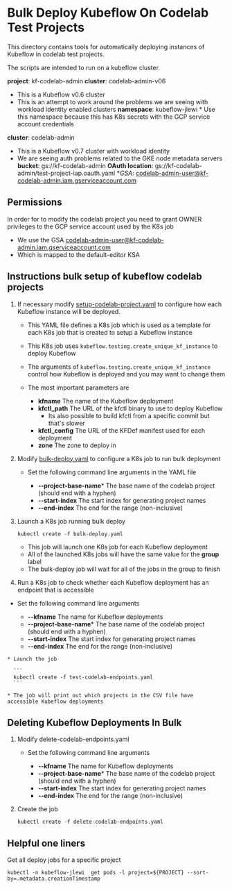# Bulk Deploy Kubeflow On Codelab Test Projects

This directory contains tools for automatically deploying instances
of Kubeflow in codelab test projects.

The scripts are intended to run on a kubeflow cluster.

**project**: kf-codelab-admin
**cluster**: codelab-admin-v06
   * This is a Kubeflow v0.6 cluster
   * This is an attempt to work around the problems we are seeing with workload identity enabled clusters
**namespace**: kubeflow-jlewi
    * Use this namespace because this has K8s secrets with the GCP service account credentials

**cluster**: codelab-admin
   * This is a Kubeflow v0.7 cluster with workload identity
   * We are seeing auth problems related to the GKE node metadata servers
**bucket**: gs://kf-codelab-admin
**OAuth location**: gs://kf-codelab-admin/test-project-iap.oauth.yaml
**GSA*: codelab-admin-user@kf-codelab-admin.iam.gserviceaccount.com


## Permissions

In order for to modify the codelab project you need to grant OWNER privileges to the GCP service
account used by the K8s job

* We use the GSA codelab-admin-user@kf-codelab-admin.iam.gserviceaccount.com
* Which is mapped to the default-editor KSA

## Instructions bulk setup of kubeflow codelab projects

1. If necessary modify [setup-codelab-project.yaml](setup-codelab-project.yaml) to configure how each 
   Kubeflow instance will be deployed.

   * This YAML file defines a K8s job which is used as a template for each K8s job that is created to setup a Kubeflow instance
   * This K8s job uses `kubeflow.testing.create_unique_kf_instance` to deploy Kubeflow
   * The arguments of `kubeflow.testing.create_unique_kf_instance` control how Kubeflow is deployed and you may want to change them
   * The most important parameters are

     * **kfname** The name of the Kubeflow deployment
     * **kfctl_path** The URL of the kfctl binary to use to deploy Kubeflow
       * Its also possible to build kfctl from a specific commit but that's slower
     * **kfctl_config** The URL of the KFDef manifest used for each deployment
     * **zone** The zone to deploy in

1. Modify [bulk-deploy.yaml](bulk-yaml.yaml) to configure a K8s job to run bulk deployment

   * Set the following command line arguments in the YAML file

     * **--project-base-name*** The base name of the codelab project (should end with a hyphen)
     * **--start-index** The start index for generating project names 
     * **--end-index** The end for the range (non-inclusive)

1. Launch a K8s job running bulk deploy

   ```
   kubectl create -f bulk-deploy.yaml
   ```

   * This job will launch one K8s job for each Kubeflow deployment
   * All of the launched K8s jobs will have the same value for the **group** label
   * The bulk-deploy job will wait for all of the jobs in the group to finish

1.  Run a K8s job to check whether each Kubeflow deployment has an endpoint that is accessible

   * Set the following command line arguments

     * **--kfname** The name for Kubeflow deployments
     * **--project-base-name*** The base name of the codelab project (should end with a hyphen)
     * **--start-index** The start index for generating project names 
     * **--end-index** The end for the range (non-inclusive)

    * Launch the job

      ```
      kubectl create -f test-codelab-endpoints.yaml
      ```

    * The job will print out which projects in the CSV file have accessible Kubeflow deployments

## Deleting Kubeflow Deployments In Bulk

1. Modify delete-codelab-endpoints.yaml

   * Set the following command line arguments

     * **--kfname** The name for Kubeflow deployments
     * **--project-base-name*** The base name of the codelab project (should end with a hyphen)
     * **--start-index** The start index for generating project names 
     * **--end-index** The end for the range (non-inclusive)

1. Create the job

   ```
   kubectl create -f delete-codelab-endpoints.yaml
   ```
## Helpful one liners

Get all deploy jobs for a specific project

```
kubectl -n kubeflow-jlewi  get pods -l project=${PROJECT} --sort-by=.metadata.creationTimestamp 
```